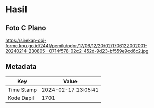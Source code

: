 # Hasil

## Foto C Plano

https://sirekap-obj-formc.kpu.go.id/244f/pemilu/pdpr/17/06/12/20/02/1706122002001-20240214-230805--0714f578-02c2-452d-9d23-bf559e9cd6c2.jpg


## Metadata

| Key        | Value               |
| ---------- | ------------------- |
| Time Stamp | 2024-02-17 13:05:41 |
| Kode Dapil | 1701                |



